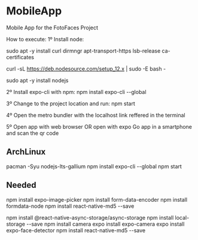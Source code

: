 # MobileApp
Mobile App for the FotoFaces Project

How to execute:
1º Install node:


sudo apt -y install curl dirmngr apt-transport-https lsb-release ca-certificates

curl -sL https://deb.nodesource.com/setup_12.x | sudo -E bash -

sudo apt -y install nodejs

2º Install expo-cli with npm:
npm install expo-cli --global

3º Change to the project location and run:
npm start

4º Open the metro bundler with the localhost link reffered in the terminal

5º Open app with web browser OR open with expo Go app in a smartphone and scan the qr code


## ArchLinux
pacman -Syu nodejs-lts-gallium
npm install expo-cli --global
npm start

## Needed
npm install expo-image-picker
npm install form-data-encoder
npm install formdata-node
npm install react-native-md5 --save

npm install @react-native-async-storage/async-storage
npm install local-storage --save
npm install camera
expo install expo-camera
expo install expo-face-detector
npm install react-native-md5 --save
